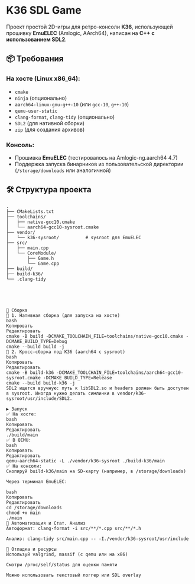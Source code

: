 # K36 SDL Game

Проект простой 2D-игры для ретро-консоли **K36**, использующей прошивку **EmuELEC** (Amlogic, AArch64), написан на **C++ с использованием SDL2**.

## 📦 Требования

### На хосте (Linux x86_64):
- `cmake`
- `ninja` (опционально)
- `aarch64-linux-gnu-g++-10` (или `gcc-10`, `g++-10`)
- `qemu-user-static`
- `clang-format`, `clang-tidy` (опционально)
- `SDL2` (для нативной сборки)
- `zip` (для создания архивов)

### Консоль:
- Прошивка **EmuELEC** (тестировалось на Amlogic-ng.aarch64 4.7)
- Поддержка запуска бинарников из пользовательской директории (`/storage/downloads` или аналогичной)

## 🛠 Структура проекта

```text
.
├── CMakeLists.txt
├── toolchains/
│   ├── native-gcc10.cmake
│   └── aarch64-gcc10-sysroot.cmake
├── vendor/
│   └── k36-sysroot/          # sysroot для EmuELEC
├── src/
│   ├── main.cpp
│   └── CoreModule/
│       ├── Game.h
│       └── Game.cpp
├── build/
├── build-k36/
└── .clang-tidy





🧱 Сборка
🔧 1. Нативная сборка (для запуска на хосте)
bash
Копировать
Редактировать
cmake -B build -DCMAKE_TOOLCHAIN_FILE=toolchains/native-gcc10.cmake -DCMAKE_BUILD_TYPE=Debug
cmake --build build -j
🔧 2. Кросс-сборка под K36 (aarch64 с sysroot)
bash
Копировать
Редактировать
cmake -B build-k36 -DCMAKE_TOOLCHAIN_FILE=toolchains/aarch64-gcc10-sysroot.cmake -DCMAKE_BUILD_TYPE=Release
cmake --build build-k36 -j
SDL2 ищется вручную: путь к libSDL2.so и headers должен быть доступен в sysroot. Иногда нужно делать симлинки в vendor/k36-sysroot/usr/include/SDL2.

▶ Запуск
✅ На хосте:
bash
Копировать
Редактировать
./build/main
✅ В QEMU:
bash
Копировать
Редактировать
qemu-aarch64-static -L ./vendor/k36-sysroot ./build-k36/main
✅ На консоли:
Скопируй build-k36/main на SD-карту (например, в /storage/downloads)

Через терминал EmuELEC:

bash
Копировать
Редактировать
cd /storage/downloads
chmod +x main
./main
🧹 Автоматизация и Стат. Анализ
Автоформат: clang-format -i src/**/*.cpp src/**/*.h

Анализ: clang-tidy src/main.cpp -- -I./vendor/k36-sysroot/usr/include

🧪 Отладка и ресурсы
Используй valgrind, massif (с qemu или на x86)

Смотри /proc/self/status для оценки памяти

Можно использовать текстовый логгер или SDL overlay